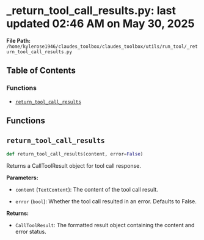 # _return_tool_call_results.py: last updated 02:46 AM on May 30, 2025

**File Path:** `/home/kylerose1946/claudes_toolbox/claudes_toolbox/utils/run_tool/_return_tool_call_results.py`

## Table of Contents

### Functions

- [`return_tool_call_results`](#return_tool_call_results)

## Functions

## `return_tool_call_results`

```python
def return_tool_call_results(content, error=False)
```

Returns a CallToolResult object for tool call response.

**Parameters:**

- `content` (`TextContent`): The content of the tool call result.

- `error` (`bool`): Whether the tool call resulted in an error. Defaults to False.

**Returns:**

- `CallToolResult`: The formatted result object containing the content and error status.
